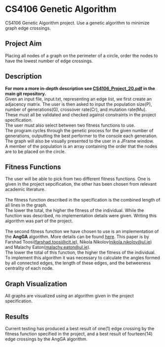 # CS4106 Genetic Algorithm
CS4106 Genetic Algorithm project. Use a genetic algorithm to minimize graph edge crossings.
## Project Aim
Placing all nodes of a graph on the perimeter of a circle, order the nodes to have the lowest number of edge crossings.
## Description
**For more a more in-depth description see [CS4106_Project_20.pdf](https://github.com/underwaterjesus/CS4106_Genetic_Algorithm/blob/master/CS4106_Project_20.pdf
"CS4106 Project Specification") in the main git repository.**<br/>
Given an input file, input.txt, representing an edge list, we first create an adjacency matrix.
The user is then asked to input the population size(P), number of generations(G), crossover rate(Cr), and mutation rate(Mu).
These must all be validated and checked against constraints in the project specification.<br/>
The user must also select between two fitness functions to use.<br/>
The program cycles through the genetic process for the given number of generations,
outputting the best performer to the console each generation. The graph will also be visually presented to the user in a JFrame window.<br/>
A member of the population is an array containing the order that the nodes are to be placed on the circle.
## Fitness Functions
The user will be able to pick from two different fitness functions. One is given in
the project sepcification, the other has been chosen from relevant academic literature.<br/><br/>
The fitness function described in the specification is the combined length of all lines in the graph.<br/>
The lower the total, the higher the fitness of the individual. While the function was described, no implementation details were given.
Writing this algorithm was part of the project.<br/><br/>
The second fitness function we have chosen to use is an implementation of the **AngGA** algorithm.
More details can be found [here](https://ulir.ul.ie/bitstream/handle/10344/5395/Eaton_2016_GA.pdf?sequence=1
"A GA-Inspired Approach to the Reduction of EdgeCrossings in Force-Directed Layouts").
This paper is by Farshad Toosi(farshad.toosi@cit.ie), Nikola Nikolov(nikola.nikolov@ul.ie) and Malachy Eaton(malachy.eaton@ul.ie).<br/>
The lower the total of this function, the higher the fitness of the individual. To implement this algorithm it was necessary to calculate the
angles formed by all connected edges, the length of these edges, and the betweeness centrality of each node.
## Graph Visualization
All graphs are visualized using an algorithm given in the project specification.
## Results
Current testing has produced a best result of one(1) edge crossing by the fitness function specified in the project, and a best result of fourteen(14) edge crossings by the AngGA algorithm.
